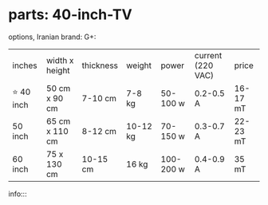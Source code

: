 # parts: 40-inch-TV


options, Iranian brand: G+:

| | | | | | | |
|-|-|-|-|-|-|-|
| inches | width x height | thickness | weight | power | current (220 VAC) | price |
| ⭐️ 40 inch | 50 cm x 90 cm | 7-10 cm | 7-8 kg | 50-100 w | 0.2-0.5 A | 16-17 mT |
| 50 inch | 65 cm x 110 cm | 8-12 cm | 10-12 kg | 70-150 w | 0.3-0.7 A | 22-23 mT |
| 60 inch | 75 x 130 cm | 10-15 cm | 16 kg | 100-200 w | 0.4-0.9 A | 35 mT |


info:::
